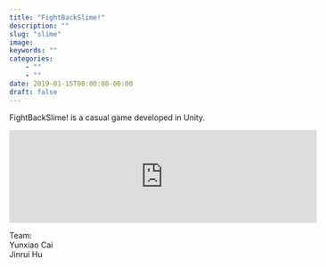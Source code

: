 ```yaml
---
title: "FightBackSlime!"
description: ""
slug: "slime"
image: 
keywords: ""
categories:
    - ""
    - ""
date: 2019-01-15T00:00:00-00:00
draft: false
---
```


FightBackSlime! is a casual game developed in Unity.

<iframe frameborder="0" src="https://itch.io/embed/326275" width="552" height="167"></iframe>

Team:<br/>
Yunxiao Cai<br/>
Jinrui Hu
